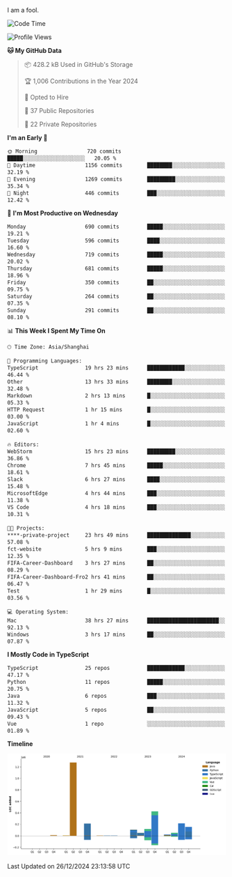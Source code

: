 I am a fool.

<!--START_SECTION:waka-->
![Code Time](http://img.shields.io/badge/Code%20Time-2%2C341%20hrs%2048%20mins-blue)

![Profile Views](http://img.shields.io/badge/Profile%20Views-0-blue)

**🐱 My GitHub Data** 

> 📦 428.2 kB Used in GitHub's Storage 
 > 
> 🏆 1,006 Contributions in the Year 2024
 > 
> 💼 Opted to Hire
 > 
> 📜 37 Public Repositories 
 > 
> 🔑 22 Private Repositories 
 > 
**I'm an Early 🐤** 

```text
🌞 Morning                720 commits         █████░░░░░░░░░░░░░░░░░░░░   20.05 % 
🌆 Daytime                1156 commits        ████████░░░░░░░░░░░░░░░░░   32.19 % 
🌃 Evening                1269 commits        █████████░░░░░░░░░░░░░░░░   35.34 % 
🌙 Night                  446 commits         ███░░░░░░░░░░░░░░░░░░░░░░   12.42 % 
```
📅 **I'm Most Productive on Wednesday** 

```text
Monday                   690 commits         █████░░░░░░░░░░░░░░░░░░░░   19.21 % 
Tuesday                  596 commits         ████░░░░░░░░░░░░░░░░░░░░░   16.60 % 
Wednesday                719 commits         █████░░░░░░░░░░░░░░░░░░░░   20.02 % 
Thursday                 681 commits         █████░░░░░░░░░░░░░░░░░░░░   18.96 % 
Friday                   350 commits         ██░░░░░░░░░░░░░░░░░░░░░░░   09.75 % 
Saturday                 264 commits         ██░░░░░░░░░░░░░░░░░░░░░░░   07.35 % 
Sunday                   291 commits         ██░░░░░░░░░░░░░░░░░░░░░░░   08.10 % 
```


📊 **This Week I Spent My Time On** 

```text
🕑︎ Time Zone: Asia/Shanghai

💬 Programming Languages: 
TypeScript               19 hrs 23 mins      ████████████░░░░░░░░░░░░░   46.44 % 
Other                    13 hrs 33 mins      ████████░░░░░░░░░░░░░░░░░   32.48 % 
Markdown                 2 hrs 13 mins       █░░░░░░░░░░░░░░░░░░░░░░░░   05.33 % 
HTTP Request             1 hr 15 mins        █░░░░░░░░░░░░░░░░░░░░░░░░   03.00 % 
JavaScript               1 hr 4 mins         █░░░░░░░░░░░░░░░░░░░░░░░░   02.60 % 

🔥 Editors: 
WebStorm                 15 hrs 23 mins      █████████░░░░░░░░░░░░░░░░   36.86 % 
Chrome                   7 hrs 45 mins       █████░░░░░░░░░░░░░░░░░░░░   18.61 % 
Slack                    6 hrs 27 mins       ████░░░░░░░░░░░░░░░░░░░░░   15.48 % 
MicrosoftEdge            4 hrs 44 mins       ███░░░░░░░░░░░░░░░░░░░░░░   11.38 % 
VS Code                  4 hrs 18 mins       ███░░░░░░░░░░░░░░░░░░░░░░   10.31 % 

🐱‍💻 Projects: 
****-private-project     23 hrs 49 mins      ██████████████░░░░░░░░░░░   57.08 % 
fct-website              5 hrs 9 mins        ███░░░░░░░░░░░░░░░░░░░░░░   12.35 % 
FIFA-Career-Dashboard    3 hrs 27 mins       ██░░░░░░░░░░░░░░░░░░░░░░░   08.29 % 
FIFA-Career-Dashboard-Fro2 hrs 41 mins       ██░░░░░░░░░░░░░░░░░░░░░░░   06.47 % 
Test                     1 hr 29 mins        █░░░░░░░░░░░░░░░░░░░░░░░░   03.56 % 

💻 Operating System: 
Mac                      38 hrs 27 mins      ███████████████████████░░   92.13 % 
Windows                  3 hrs 17 mins       ██░░░░░░░░░░░░░░░░░░░░░░░   07.87 % 
```

**I Mostly Code in TypeScript** 

```text
TypeScript               25 repos            ████████████░░░░░░░░░░░░░   47.17 % 
Python                   11 repos            █████░░░░░░░░░░░░░░░░░░░░   20.75 % 
Java                     6 repos             ███░░░░░░░░░░░░░░░░░░░░░░   11.32 % 
JavaScript               5 repos             ██░░░░░░░░░░░░░░░░░░░░░░░   09.43 % 
Vue                      1 repo              ░░░░░░░░░░░░░░░░░░░░░░░░░   01.89 % 
```



**Timeline**

![Lines of Code chart](https://raw.githubusercontent.com/VeejaLiu/VeejaLiu/master/assets/bar_graph.png)


 Last Updated on 26/12/2024 23:13:58 UTC
<!--END_SECTION:waka-->
